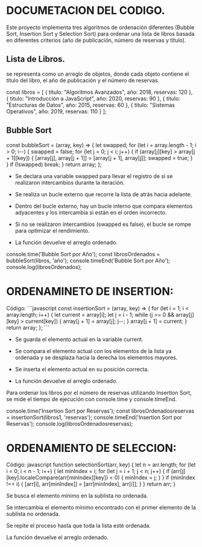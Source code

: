 # DOCUMETACION DEL CODIGO.

Este proyecto implementa tres algoritmos de ordenación diferentes (Bubble Sort, Insertion Sort y Selection Sort) para ordenar una lista de libros basada en diferentes criterios (año de publicación, número de reservas y título).

## Lista de Libros.

se representa como un arreglo de objetos, donde cada objeto contiene el título del libro, el año de publicación y el número de reservas.


const libros = [
  { titulo: "Algoritmos Avanzados", año: 2018, reservas: 120 },
  { titulo: "Introducción a JavaScript", año: 2020, reservas: 90 },
  { titulo: "Estructuras de Datos", año: 2015, reservas: 60 },
  { titulo: "Sistemas Operativos", año: 2019, reservas: 110 }
];

## Bubble Sort

const bubbleSort = (array, key) => {
  let swapped;
  for (let i = array.length - 1; i > 0; i--) { 
    swapped = false; 
    for (let j = 0; j < i; j++) { 
      if (array[j][key] > array[j + 1][key]) { 
        [array[j], array[j + 1]] = [array[j + 1], array[j]];
        swapped = true; 
      }
    }
    if (!swapped) break; 
  }
  return array;
};

- Se declara una variable swapped para llevar el registro de si se realizaron intercambios durante la iteración.

- Se realiza un bucle externo que recorre la lista de atrás hacia adelante.

- Dentro del bucle externo, hay un bucle interno que compara elementos adyacentes y los intercambia si están en el orden incorrecto.

- Si no se realizaron intercambios (swapped es false), el bucle se rompe para optimizar el rendimiento.

- La función devuelve el arreglo ordenado.

console.time('Bubble Sort por Año');
const librosOrdenados = bubbleSort(libros, 'año');
console.timeEnd('Bubble Sort por Año');
console.log(librosOrdenados);


# ORDENAMINETO DE INSERTION:


Código:
´´´javascript
const insertionSort = (array, key) => {
  for (let i = 1; i < array.length; i++) {
    let current = array[i];
    let j = i - 1;
    while (j >= 0 && array[j][key] > current[key]) {
      array[j + 1] = array[j];
      j--;
    }
    array[j + 1] = current;
  }
  return array;
};
´´´

- Se guarda el elemento actual en la variable current.

- Se compara el elemento actual con los elementos de la lista ya ordenada y se desplaza hacia la derecha los elementos mayores.

- Se inserta el elemento actual en su posición correcta.

- La función devuelve el arreglo ordenado.


Para ordenar los libros por el número de reservas utilizando Insertion Sort, se mide el tiempo de ejecución con console.time y console.timeEnd.

console.time('Insertion Sort por Reservas');
const librosOrdenadosreservas = insertionSort(libros1, 'reservas');
console.timeEnd('Insertion Sort por Reservas');
console.log(librosOrdenadosreservas);


# ORDENAMIENTO DE SELECCION: 

Código:
javascript
function selectionSort(arr, key) {
  let n = arr.length;
  for (let i = 0; i < n - 1; i++) {
    let minIndex = i;
    for (let j = i + 1; j < n; j++) {
      if (arr[j][key].localeCompare(arr[minIndex][key]) < 0) {
        minIndex = j;
      }
    }
    if (minIndex !== i) {
      [arr[i], arr[minIndex]] = [arr[minIndex], arr[i]];
    }
  }
  return arr;
}


Se busca el elemento mínimo en la sublista no ordenada.

Se intercambia el elemento mínimo encontrado con el primer elemento de la sublista no ordenada.

Se repite el proceso hasta que toda la lista esté ordenada.

La función devuelve el arreglo ordenado.





